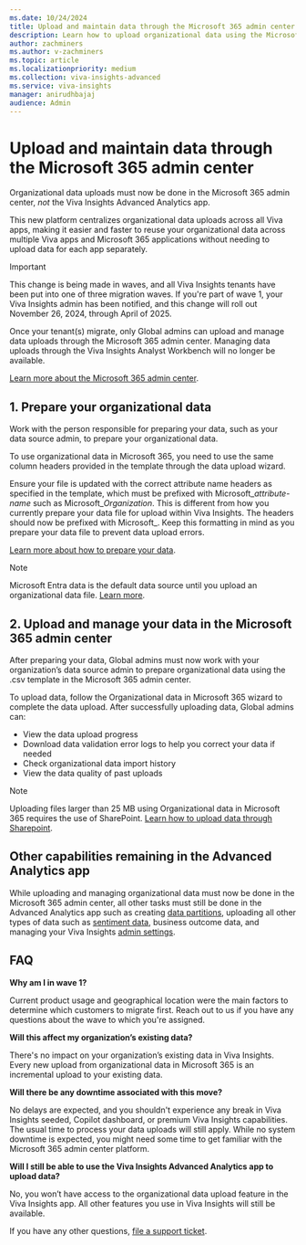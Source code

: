 ```yaml
---
ms.date: 10/24/2024
title: Upload and maintain data through the Microsoft 365 admin center
description: Learn how to upload organizational data using the Microsoft 365 Admin Center instead of Viva Insights.
author: zachminers
ms.author: v-zachminers
ms.topic: article
ms.localizationpriority: medium
ms.collection: viva-insights-advanced
ms.service: viva-insights
manager: anirudhbajaj
audience: Admin
---
```


# Upload and maintain data through the Microsoft 365 admin center

Organizational data uploads must now be done in the Microsoft 365 admin center, *not* the Viva Insights Advanced Analytics app.  

This new platform centralizes organizational data uploads across all Viva apps, making it easier and faster to reuse your organizational data across multiple Viva apps and Microsoft 365 applications without needing to upload data for each app separately.

>[!Important]
>This change is being made in waves, and all Viva Insights tenants have been put into one of three migration waves. If you're part of wave 1, your Viva Insights admin has been notified, and this change will roll out November 26, 2024, through April of 2025.
>
>Once your tenant(s) migrate, only Global admins can upload and manage data uploads through the Microsoft 365 admin center. Managing data uploads through the Viva Insights Analyst Workbench will no longer be available.
>
>[Learn more about the Microsoft 365 admin center](/microsoft-365/admin/admin-overview/admin-center-overview).

## 1. Prepare your organizational data

Work with the person responsible for preparing your data, such as your data source admin, to prepare your organizational data.

To use organizational data in Microsoft 365, you need to use the same column headers provided in the template through the data upload wizard.  

Ensure your file is updated with the correct attribute name headers as specified in the template, which must be prefixed with Microsoft_*attribute-name* such as Microsoft_*Organization*. This is different from how you currently prepare your data file for upload within Viva Insights. The headers should now be prefixed with Microsoft_. Keep this formatting in mind as you prepare your data file to prevent data upload errors.

[Learn more about how to prepare your data](..//admin/prepare-org-data.md).

>[!Note]
>Microsoft Entra data is the default data source until you upload an organizational data file. [Learn more](/viva/organizational-data).

## 2. Upload and manage your data in the Microsoft 365 admin center

After preparing your data, Global admins must now work with your organization’s data source admin to prepare organizational data using the .csv template in the Microsoft 365 admin center.

To upload data, follow the Organizational data in Microsoft 365 wizard to complete the data upload. After successfully uploading data, Global admins can: 

* View the data upload progress
* Download data validation error logs to help you correct your data if needed
* Check organizational data import history
* View the data quality of past uploads

>[!Note]
>Uploading files larger than 25 MB using Organizational data in Microsoft 365 requires the use of SharePoint. [Learn how to upload data through Sharepoint](/viva/import-orgdata#upload-the-file-to-sharepoint).

## Other capabilities remaining in the Advanced Analytics app

While uploading and managing organizational data must now be done in the Microsoft 365 admin center, all other tasks must still be done in the Advanced Analytics app such as creating [data partitions](../admin/partitions.md), uploading all other types of data such as [sentiment data](../../org-team-insights/copilot-dashboard.md#upload-group-level-survey-results-with-the-advanced-insights-app), business outcome data, and managing your Viva Insights [admin settings](../admin/admin-center.md).

## FAQ

**Why am I in wave 1?**

Current product usage and geographical location were the main factors to determine which customers to migrate first. Reach out to us if you have any questions about the wave to which you're assigned.

**Will this affect my organization’s existing data?**

There's no impact on your organization’s existing data in Viva Insights. Every new upload from organizational data in Microsoft 365 is an incremental upload to your existing data.

**Will there be any downtime associated with this move?**

No delays are expected, and you shouldn't experience any break in Viva Insights seeded, Copilot dashboard, or premium Viva Insights capabilities. The usual time to process your data uploads will still apply. While no system downtime is expected, you might need some time to get familiar with the Microsoft 365 admin center platform.

**Will I still be able to use the Viva Insights Advanced Analytics app to upload data?**

No, you won’t have access to the organizational data upload feature in the Viva Insights app. All other features you use in Viva Insights will still be available.

If you have any other questions, [file a support ticket](..//..//get-insights-support.md).